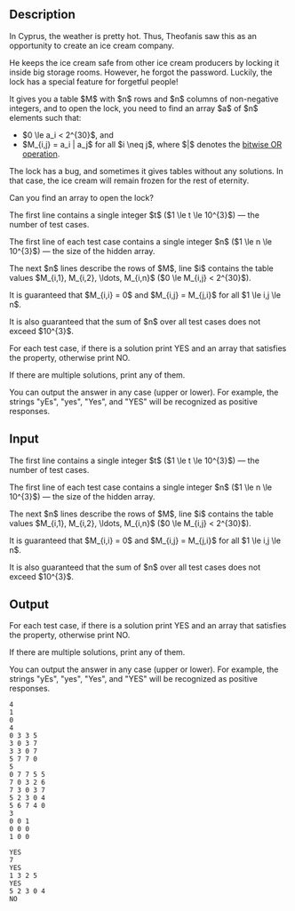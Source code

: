## Description

<div><p>In Cyprus, the weather is pretty hot. Thus, Theofanis saw this as an opportunity to create an ice cream company. </p><p>He keeps the ice cream safe from other ice cream producers by locking it inside big storage rooms. However, he forgot the password. Luckily, the lock has a special feature for forgetful people! </p><p>It gives you a table $M$ with $n$ rows and $n$ columns of non-negative integers, and to open the lock, you need to find an array $a$ of $n$ elements such that:</p><ul> <li> $0 \le a_i &lt; 2^{30}$, and </li><li> $M_{i,j} = a_i | a_j$ for all $i \neq j$, where $|$ denotes the <a href="https://en.wikipedia.org/wiki/Bitwise_operation#OR">bitwise OR operation</a>. </li></ul><p>The lock has a bug, and sometimes it gives tables without any solutions. In that case, the ice cream will remain frozen for the rest of eternity.</p><p>Can you find an array to open the lock? </p></div><div class="input-specification"><p>The first line contains a single integer $t$ ($1 \le t \le 10^{3}$)&nbsp;— the number of test cases.</p><p>The first line of each test case contains a single integer $n$ ($1 \le n \le 10^{3}$)&nbsp;— the size of the hidden array.</p><p>The next $n$ lines describe the rows of $M$, line $i$ contains the table values $M_{i,1}, M_{i,2}, \ldots, M_{i,n}$ ($0 \le M_{i,j} &lt; 2^{30}$).</p><p>It is guaranteed that $M_{i,i} = 0$ and $M_{i,j} = M_{j,i}$ for all $1 \le i,j \le n$.</p><p>It is also guaranteed that the sum of $n$ over all test cases does not exceed $10^{3}$.</p></div><div class="output-specification"><p>For each test case, if there is a solution print <span class="tex-font-style-tt">YES</span> and an array that satisfies the property, otherwise print <span class="tex-font-style-tt">NO</span>.</p><p>If there are multiple solutions, print any of them.</p><p>You can output the answer in any case (upper or lower). For example, the strings "<span class="tex-font-style-tt">yEs</span>", "<span class="tex-font-style-tt">yes</span>", "<span class="tex-font-style-tt">Yes</span>", and "<span class="tex-font-style-tt">YES</span>" will be recognized as positive responses.</p></div>

## Input

<p>The first line contains a single integer $t$ ($1 \le t \le 10^{3}$)&nbsp;— the number of test cases.</p><p>The first line of each test case contains a single integer $n$ ($1 \le n \le 10^{3}$)&nbsp;— the size of the hidden array.</p><p>The next $n$ lines describe the rows of $M$, line $i$ contains the table values $M_{i,1}, M_{i,2}, \ldots, M_{i,n}$ ($0 \le M_{i,j} &lt; 2^{30}$).</p><p>It is guaranteed that $M_{i,i} = 0$ and $M_{i,j} = M_{j,i}$ for all $1 \le i,j \le n$.</p><p>It is also guaranteed that the sum of $n$ over all test cases does not exceed $10^{3}$.</p>

## Output

<p>For each test case, if there is a solution print <span class="tex-font-style-tt">YES</span> and an array that satisfies the property, otherwise print <span class="tex-font-style-tt">NO</span>.</p><p>If there are multiple solutions, print any of them.</p><p>You can output the answer in any case (upper or lower). For example, the strings "<span class="tex-font-style-tt">yEs</span>", "<span class="tex-font-style-tt">yes</span>", "<span class="tex-font-style-tt">Yes</span>", and "<span class="tex-font-style-tt">YES</span>" will be recognized as positive responses.</p>





```input1|2,3,9,10,11,12,13,14
4
1
0
4
0 3 3 5
3 0 3 7
3 3 0 7
5 7 7 0
5
0 7 7 5 5
7 0 3 2 6
7 3 0 3 7
5 2 3 0 4
5 6 7 4 0
3
0 0 1
0 0 0
1 0 0
```




```output1
YES
7
YES
1 3 2 5 
YES
5 2 3 0 4
NO
```



